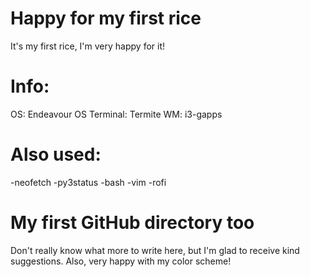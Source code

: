 # Happy for my first rice
It's my first rice, I'm very happy for it!

# Info:
OS: Endeavour OS
Terminal: Termite
WM: i3-gapps

# Also used:
-neofetch
-py3status
-bash
-vim
-rofi

# My first GitHub directory too
Don't really know what more to write here, but I'm glad to receive kind suggestions.
Also, very happy with my color scheme!
